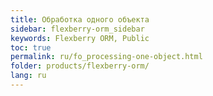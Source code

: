 ```yaml
---
title: Обработка одного объекта
sidebar: flexberry-orm_sidebar
keywords: Flexberry ORM, Public
toc: true
permalink: ru/fo_processing-one-object.html
folder: products/flexberry-orm/
lang: ru
---
```


